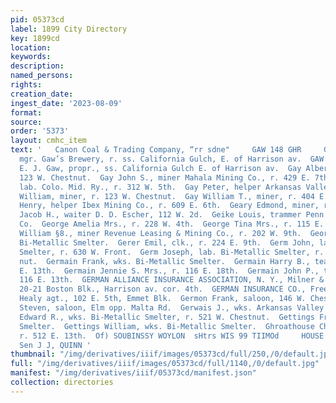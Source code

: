 ```yaml
---
pid: 05373cd
label: 1899 City Directory
key: 1899cd
location: 
keywords: 
description: 
named_persons: 
rights: 
creation_date: 
ingest_date: '2023-08-09'
format: 
source: 
order: '5373'
layout: cmhc_item
text: '   Canon Coal & Trading Company, “rr sdne"     GAW 148 GHR     GAW HENRY W.,
  mgr. Gaw’s Brewery, r. ss. California Gulch, E. of Harrison av.  GAW’S BREWERY,
  E. J. Gaw, propr., ss. California Gulch E. of Harrison av.  Gay Albert, miner, r.
  123 W. Chestnut.  Gay John S., miner Mahala Mining Co., r. 429 E. 7th.  Gay Maurice,
  lab. Colo. Mid. Ry., r. 312 W. 5th.  Gay Peter, helper Arkansas Valley Smelter.  Gay
  William, miner, r. 123 W. Chestnut.  Gay William T., miner, r. 404 E. 10th.  Gaylord
  Henry, helper Ibex Mining Co., r. 609 E. 6th.  Geary Edmond, miner, r. 710 E. 9th.  Geb
  Jacob H., waiter D. D. Escher, 112 W. 2d.  Geike Louis, trammer Penn Mining & Leasing
  Co.  George Amelia Mrs., r. 228 W. 4th.  George Tina Mrs., r. 115 E. 3d.  George
  William §8., miner Revenue Leasing & Mining Co., r. 202 W. 9th.  Georges B., wks.
  Bi-Metallic Smelter.  Gerer Emil, clk., r. 224 E. 9th.  Germ John, lab. Bi-Metallic
  Smelter, r. 630 W. Front.  Germ Joseph, lab. Bi-Metallic Smelter, r. 514 W. Chest-
  nut.  Germain Frank, wks. Bi-Metallic Smelter.  Germain Harry B., teamster, r. 116
  E. 13th.  Germain Jennie S. Mrs., r. 116 E. 18th.  Germain John P., teamster, r.
  116 E. 13th.  GERMAN ALLIANCE INSURANCE ASSOCIATION, N. Y., Milner & Hurd agts,
  20-21 Boston Blk., Harrison av. cor. 4th.  GERMAN INSURANCE CO., Freeport, Daniel
  Healy agt., 102 E. 5th, Emmet Blk.  Germon Frank, saloon, 146 W. Chestnut.  Gervez
  Steven, saloon, Elm opp. Malta Rd.  Gerwais J., wks. Arkansas Valley Smelter.  Gettings
  Edward R., wks. Bi-Metallic Smelter, r. 521 W. Chestnut.  Gettings Fred, wks. Bi-Metallic
  Smelter.  Gettings William, wks. Bi-Metallic Smelter.  Ghroathouse Chris, teamster,
  r. 512 E. 13th.  Of) SOUBINSSY WOYLON  sHtrs WIS 99 TIIMOd     HOUSE PAINTING, ttt
  Sen J J, QUINN '
thumbnail: "/img/derivatives/iiif/images/05373cd/full/250,/0/default.jpg"
full: "/img/derivatives/iiif/images/05373cd/full/1140,/0/default.jpg"
manifest: "/img/derivatives/iiif/05373cd/manifest.json"
collection: directories
---
```

